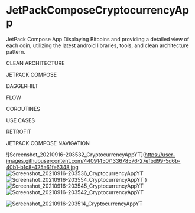 # JetPackComposeCryptocurrencyApp

JetPack Compose App Displaying Bitcoins and providing a detailed view of each coin, utilizing the latest android libraries, tools, and clean architecture pattern.

CLEAN ARCHITECTURE

JETPACK COMPOSE

DAGGERHILT

FLOW

COROUTINES

USE CASES

RETROFIT

JETPACK COMPOSE NAVIGATION

![Screenshot_20210916-203532_CryptocurrencyAppYT](https://user-images.githubusercontent.com/44091450/133678576-27efbd99-5d6b-40b1-b1c8-425a61fe6348.jpg
![Screenshot_20210916-203536_CryptocurrencyAppYT](https://user-images.githubusercontent.com/44091450/133678592-d92073dc-6b0d-4b36-96ab-4764e7219d52.jpg)
![Screenshot_20210916-203554_CryptocurrencyAppYT](https://user-images.githubusercontent.com/44091450/133678609-73bbfd59-f91e-4763-b669-5be50fbf9f60.jpg)
)
![Screenshot_20210916-203545_CryptocurrencyAppYT](https://user-images.githubusercontent.com/44091450/133678664-ade13813-0cd1-4bf9-aa72-1045d8cbaadc.jpg)
![Screenshot_20210916-203542_CryptocurrencyAppYT](https://user-images.githubusercontent.com/44091450/133678694-6d7e6994-b215-4024-b7ff-c2b16ab7cf15.jpg)

![Screenshot_20210916-203514_CryptocurrencyAppYT](https://user-images.githubusercontent.com/44091450/133678709-db700cae-18c6-4a59-a86a-94e8ec72dbdf.jpg)


